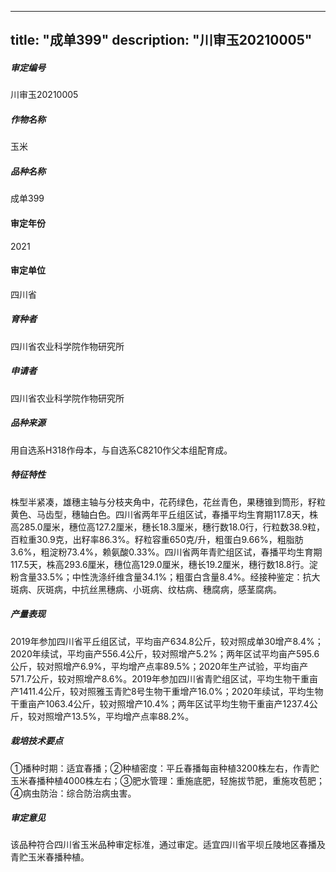 
---
title: "成单399"
description: "川审玉20210005"
---
##### 审定编号 
川审玉20210005

##### 作物名称
玉米

##### 品种名称
成单399

#### 审定年份
2021	

#### 审定单位
四川省

##### 育种者
四川省农业科学院作物研究所

##### 申请者
四川省农业科学院作物研究所

##### 品种来源
用自选系H318作母本，与自选系C8210作父本组配育成。

##### 特征特性
株型半紧凑，雄穗主轴与分枝夹角中，花药绿色，花丝青色，果穗锥到筒形，籽粒黄色、马齿型，穗轴白色。四川省两年平丘组区试，春播平均生育期117.8天，株高285.0厘米，穗位高127.2厘米，穗长18.3厘米，穗行数18.0行，行粒数38.9粒，百粒重30.9克，出籽率86.3%。籽粒容重650克/升，粗蛋白9.66%，粗脂肪3.6%，粗淀粉73.4%，赖氨酸0.33%。四川省两年青贮组区试，春播平均生育期117.5天，株高293.6厘米，穗位高129.0厘米，穗长19.2厘米，穗行数18.8行。淀粉含量33.5%；中性洗涤纤维含量34.1%；粗蛋白含量8.4%。经接种鉴定：抗大斑病、灰斑病，中抗丝黑穗病、小斑病、纹枯病、穗腐病，感茎腐病。

##### 产量表现
2019年参加四川省平丘组区试，平均亩产634.8公斤，较对照成单30增产8.4%；2020年续试，平均亩产556.4公斤，较对照增产5.2%；两年区试平均亩产595.6公斤，较对照增产6.9%，平均增产点率89.5%；2020年生产试验，平均亩产571.7公斤，较对照增产8.6%。2019年参加四川省青贮组区试，平均生物干重亩产1411.4公斤，较对照雅玉青贮8号生物干重增产16.0%；2020年续试，平均生物干重亩产1063.4公斤，较对照增产10.4%；两年区试平均生物干重亩产1237.4公斤，较对照增产13.5%，平均增产点率88.2%。

##### 栽培技术要点
①播种时期：适宜春播；②种植密度：平丘春播每亩种植3200株左右，作青贮玉米春播种植4000株左右；③肥水管理：重施底肥，轻施拔节肥，重施攻苞肥；④病虫防治：综合防治病虫害。

##### 审定意见
该品种符合四川省玉米品种审定标准，通过审定。适宜四川省平坝丘陵地区春播及青贮玉米春播种植。


